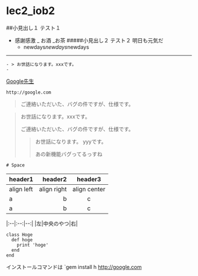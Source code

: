# lec2_iob2

##小見出し１
テスト１
- 感謝感激
 _  お酒
        _お茶
#####小見出し２
テスト２
   明日も元気だ
    - newdays*newdays*newdays
***
    - > お世話になります。xxxです。
    - 
[Google先生](https://www.google.co.jp/)


    http://google.com

> ご連絡いただいた、バグの件ですが、仕様です。

> お世話になります。xxxです。
> 
> ご連絡いただいた、バグの件ですが、仕様です。
>> お世話になります。 yyyです。
>> 
>> あの新機能バグってるっすね

    # Space

|header1|header2|header3|
|:--|--:|:--:|
|align left|align right|align center|
|a|b|c|
|a|b|c|

|:--|:--:|--:|
|左|中央のやつ|右|

    class Hoge
      def hoge
        print 'hoge'
      end
    end
インストールコマンドは `gem install h
http://google.com
